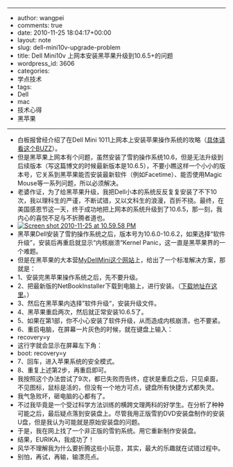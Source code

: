 - --
- author: wangpei
- comments: true
- date: 2010-11-25 18:04:17+00:00
- layout: note
- slug: dell-mini10v-upgrade-problem
- title: Dell Mini10v 上网本安装黑苹果升级到10.6.5+的问题
- wordpress_id: 3606
- categories:
- 学点技术
- tags:
- Dell
- mac
- 技术心得
- 黑苹果
- --
- 白板报曾经介绍了在Dell Mini 1011上网本上安装苹果操作系统的攻略（[具体请看这个BUZZ](http://www.google.com/buzz/106764347032277082669/RiYvS1XhhW2/DELL-Mini1011上网本安装Win7和雪豹双)）。
- 但是黑苹果上网本有个问题，虽然安装了雪豹操作系统10.6，但是无法升级到后续版本（写这篇博文的时候最新版本是10.6.5），不要小瞧这样一个小小的版本号，它关系到黑苹果能否安装最新软件（例如Facetime）、能否使用Magic Mouse等一系列问题，所以必须解决。
- 老婆作证，为了给黑苹果升级，我把Dell小本的系统反反复复安装了不下10次，我以理科生的严谨，不断试错，又以文科生的浪漫，百折不挠。最终，在美国感恩节这一天，终于成功地把上网本的系统升级到了10.6.5，那一刻，我内心的喜悦不足与不折腾者道也。
- [![Screen shot 2010-11-25 at 10.59.58 PM](http://farm5.static.flickr.com/4108/5207251692_42cf5c1d22.jpg)](http://www.flickr.com/photos/42121485@N00/5207251692)
- 黑苹果Dell安装了雪豹操作系统之后，版本号为10.6.0-10.6.2，如果选择“软件升级”，安装后再重启就显示“内核崩溃“Kernel Panic，这一直是黑苹果界的一个难题。
- 但是在黑苹果的大本营[MyDellMini这个网站](http://www.mydellmini.com)上，给出了一个标准解决方案，那就是：
- 1、安装完黑苹果操作系统之后，先不要升级。
- 2、把最新版的NetBookInstaller下载到电脑上，进行安装。（[下载地址在这里](http://code.google.com/p/netbook-installer/downloads/list)。）
- 3、然后在黑苹果内选择”软件升级“，安装升级文件。
- 4、黑苹果重启两次，然后就正常安装10.6.5了。
- 5、如果在第1部，你不小心安装了软件升级，从而造成内核崩溃，也不要紧。
- 6、重启电脑，在屏幕一片灰色的时候，就在键盘上输入：
- recovery=y
- 这行字就会显示在屏幕左下角：
- boot: recovery=y
- 7、回车，进入苹果系统的安全模式。
- 8、重复上述第2步，再重启即可。
- 我按照这个办法尝试了9次，都已失败而告终，症状是重启之后，只见桌面，不见图标，鼠标是活的，但没有一个地方可点，键盘所有快捷方式都失灵。
- 我气急败坏，砸电脑的心都有了。
- 不过我毕竟是一个受过科学方法训练的横跨文理两科的好学生。在分析了种种可能之后，最后疑点落到安装盘上。尽管我用正版雪豹DVD安装盘制作的安装U盘，但是我认为可能就是原始安装盘的问题。
- 于是，我在网上找了一个非正版的雪豹系统。用它重新制作安装盘。
- 结果，EURIKA，我成功了！
- 风华不理解我为什么要折腾这些小玩意，其实，最大的乐趣就在试错过程中。
- 别怕，再试，再输，输漂亮点。
